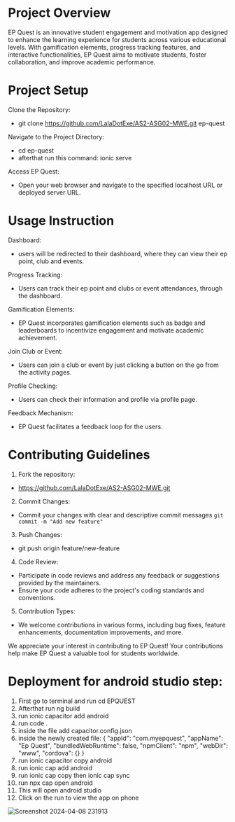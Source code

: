 # Project Overview
EP Quest is an innovative student engagement and motivation app designed to enhance the learning experience for students across various educational levels. With gamification elements, progress tracking features, and interactive functionalities, EP Quest aims to motivate students, foster collaboration, and improve academic performance.

# Project Setup 
Clone the Repository:
- git clone https://github.com/LalaDotExe/AS2-ASG02-MWE.git ep-quest

Navigate to the Project Directory:
  - cd ep-quest
  - afterthat run this command: ionic serve

Access EP Quest:
- Open your web browser and navigate to the specified localhost URL or deployed server URL.

# Usage Instruction
Dashboard:
- users will be redirected to their dashboard, where they can view their ep point, club and events.

Progress Tracking:
- Users can track their ep point and clubs or event attendances, through the dashboard.

Gamification Elements:
- EP Quest incorporates gamification elements such as badge and leaderboards to incentivize engagement and motivate academic achievement.

Join Club or Event:
- Users can join a club or event by just clicking a button on the go from the activity pages.

Profile Checking:
- Users can check their information and profile via profile page.

Feedback Mechanism:
- EP Quest facilitates a feedback loop for the users.

# Contributing Guidelines

1. Fork the repository:
- https://github.com/LalaDotExe/AS2-ASG02-MWE.git

2. Commit Changes:
- Commit your changes with clear and descriptive commit messages `git commit -m "Add new feature"`

3. Push Changes:
- git push origin feature/new-feature

4. Code Review:
- Participate in code reviews and address any feedback or suggestions provided by the maintainers.
- Ensure your code adheres to the project's coding standards and conventions.

5. Contribution Types:
- We welcome contributions in various forms, including bug fixes, feature enhancements, documentation improvements, and more.

We appreciate your interest in contributing to EP Quest! Your contributions help make EP Quest a valuable tool for students worldwide.

# Deployment for android studio step:
1. First go to terminal and run cd EPQUEST
2. Afterthat run ng build
3. run ionic capacitor add android
4. run code .
5. inside the file add capacitor.config.json
6. inside the newly created file: {
    "appId": "com.myepquest",
    "appName": "Ep Quest",
    "bundledWebRuntime": false,
    "npmClient": "npm",
    "webDir": "www",
    "cordova": {}
}
7. run ionic capacitor copy android
8. run ionic cap add android
9. run ionic cap copy then ionic cap sync
10. run npx cap open android
11. This will open android studio
12. Click on the run to view the app on phone



![Screenshot 2024-04-08 231913](https://github.com/LalaDotExe/AS2-ASG02-MWE/assets/157432322/f9d9496c-c840-4b02-81d5-4624161999e4)
